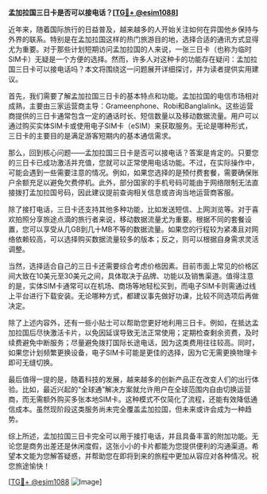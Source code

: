 **孟加拉国三日卡是否可以接电话？[[TG💪+ @esim1088](https://t.me/s/esim1088)]**

近年来，随着国际旅行的日益普及，越来越多的人开始关注如何在异国他乡保持与外界的联系。特别是在孟加拉国这样的热门旅游目的地，选择合适的通讯方式显得尤为重要。对于那些计划短期访问孟加拉国的人来说，一张三日卡（也称为临时SIM卡）无疑是一个方便的选择。然而，许多人对这种卡的功能存在疑问：孟加拉国三日卡可以接电话吗？本文将围绕这一问题展开详细探讨，并为读者提供实用建议。

首先，我们需要了解孟加拉国三日卡的基本特点和功能。孟加拉国的电信市场相对成熟，主要由三家运营商主导：Grameenphone、Robi和Banglalink。这些运营商提供的三日卡通常包含一定的通话时长、短信数量以及移动数据流量。用户可以通过购买实体SIM卡或使用电子SIM卡（eSIM）来获取服务。无论是哪种形式，三日卡的主要目的是满足游客短期内的基本通信需求。

那么，回到核心问题——孟加拉国三日卡是否可以接电话？答案是肯定的。只要您的三日卡已成功激活并充值，您就可以正常使用电话功能。不过，在实际操作中，可能会遇到一些需要注意的情况。例如，如果您选择的是预付费套餐，需要确保账户余额充足以避免欠费停机。此外，部分国家的手机号码可能由于网络限制无法直接拨打孟加拉国号码，因此建议提前查询相关信息或咨询当地运营商客服。

除了接打电话，三日卡还支持其他多种功能，比如发送短信、上网浏览等。对于喜欢拍照分享旅途点滴的旅行者来说，移动数据流量尤为重要。根据不同的套餐设置，您可以享受从几GB到几十MB不等的数据流量。如果您的行程较为紧凑且对网络依赖较高，可以选择购买数据流量较多的版本；反之，则可以根据自身需求灵活调整。

当然，选择适合自己的三日卡还需要综合考虑价格因素。目前市面上常见的价格区间大致在10美元至30美元之间，具体取决于品牌、功能以及销售渠道。值得注意的是，实体SIM卡通常可以在机场、商场等地轻松买到，而电子SIM卡则需通过线上平台进行下载安装。无论哪种方式，都建议事先做好功课，比较不同选项后再做决定。

除了上述内容外，还有一些小贴士可以帮助您更好地利用三日卡。例如，在抵达孟加拉国后尽快激活卡片，以免因延误导致无法正常使用；定期检查剩余资费，及时续费避免中断服务；尽量避免拨打国际长途电话，因为这类费用往往较高。同时，如果您计划频繁更换设备，电子SIM卡可能是更佳的选择，因为它无需更换物理卡即可无缝切换。

最后值得一提的是，随着科技的发展，越来越多的创新产品正在改变人们的出行体验。比如，最近兴起的“全球通”解决方案就允许用户在全球范围内自由切换运营商，而无需额外购买多张本地SIM卡。这种模式不仅简化了流程，还能有效降低通信成本。虽然现阶段这类服务尚未完全覆盖孟加拉国，但未来或许会成为一种趋势。

综上所述，孟加拉国三日卡完全可以用于接打电话，并且具备丰富的附加功能。无论您是商务出差还是休闲度假，这张小小的卡片都能为您提供便利的沟通渠道。希望本文能为您解答疑惑，并帮助您在即将到来的旅程中更加从容应对各种情况。祝您旅途愉快！

[[TG💪+ @esim1088](https://t.me/s/esim1088) ![Image](https://i.postimg.cc/4NQfJmqS/Snipaste-2025-05-13-00-14-12.png)]